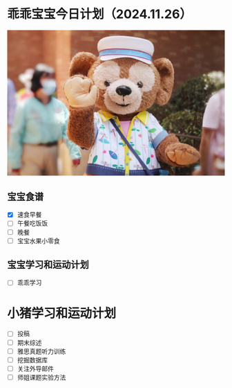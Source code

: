 # 乖乖宝宝今日计划（2024.11.26）
![Image of Babyheader](https://raw.githubusercontent.com/ericlam66/Dr.Lin-Note/refs/heads/main/duffy.png)
## 宝宝食谱
- [x] 速食早餐
- [ ] 午餐吃饭饭
- [ ] 晚餐
- [ ] 宝宝水果小零食
## 宝宝学习和运动计划
- [ ] 乖乖学习
# 小猪学习和运动计划
- [ ] 投稿
- [ ] 期末综述
- [ ] 雅思真题听力训练
- [ ] 挖掘数据库
- [ ] 关注外导邮件
- [ ] 师姐课题实验方法
